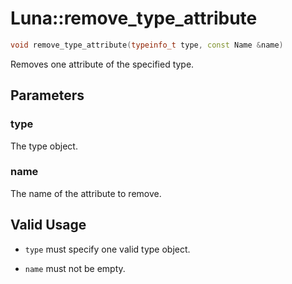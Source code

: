 # Luna::remove_type_attribute

```c++
void remove_type_attribute(typeinfo_t type, const Name &name)
```

Removes one attribute of the specified type. 



## Parameters
### type
The type object. 

### name
The name of the attribute to remove. 

## Valid Usage
* `type` must specify one valid type object.

* `name` must not be empty. 

